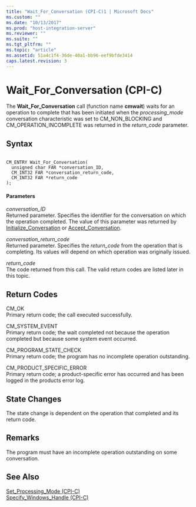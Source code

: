 ```yaml
---
title: "Wait_For_Conversation (CPI-C)1 | Microsoft Docs"
ms.custom: ""
ms.date: "10/13/2017"
ms.prod: "host-integration-server"
ms.reviewer: ""
ms.suite: ""
ms.tgt_pltfrm: ""
ms.topic: "article"
ms.assetid: 51a4c1f4-36de-40a1-bb96-eef9bfde3414
caps.latest.revision: 3
---
```

# Wait_For_Conversation (CPI-C)
The **Wait_For_Conversation** call (function name **cmwait**) waits for an operation to complete that has been initiated when the *processing_mode* conversation characteristic was set to CM_NON_BLOCKING and CM_OPERATION_INCOMPLETE was returned in the *return_code* parameter.  
  
## Syntax  
  
```  
  
CM_ENTRY Wait_For_Conversation(   
  unsigned char FAR *conversation_ID,    
  CM_INT32 FAR *conversation_return_code,    
  CM_INT32 FAR *return_code              
);  
```  
  
#### Parameters  
 *conversation_ID*  
 Returned parameter. Specifies the identifier for the conversation on which the operation completed. The value of this parameter was returned by [Initialize_Conversation](../core/initialize-conversation-cpi-c.md) or [Accept_Conversation](../core/accept-conversation-cpi-c.md).  
  
 *conversation_return_code*  
 Returned parameter. Specifies the *return_code* from the operation that is completing. Its values will depend on which operation was originally issued.  
  
 *return_code*  
 The code returned from this call. The valid return codes are listed later in this topic.  
  
## Return Codes  
 CM_OK  
 Primary return code; the call executed successfully.  
  
 CM_SYSTEM_EVENT  
 Primary return code; the wait completed not because the operation completed but because some system event occurred.  
  
 CM_PROGRAM_STATE_CHECK  
 Primary return code; the program has no incomplete operation outstanding.  
  
 CM_PRODUCT_SPECIFIC_ERROR  
 Primary return code; a product-specific error has occurred and has been logged in the products error log.  
  
## State Changes  
 The state change is dependent on the operation that completed and its return code.  
  
## Remarks  
 The program must have an incomplete operation outstanding on some conversation.  
  
## See Also  
 [Set_Processing_Mode (CPI-C)](../core/set-processing-mode-cpi-c.md)   
 [Specify_Windows_Handle (CPI-C)](../core/specify-windows-handle-cpi-c.md)